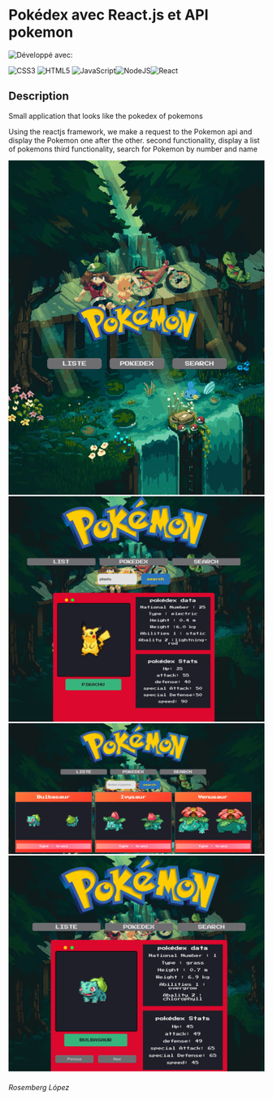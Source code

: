 
# Pokédex avec React.js et API pokemon

![Développé avec:](https://img.shields.io/badge/D%C3%A9velopp%C3%A9%20avec:-green?style=flat-square)

![CSS3](https://img.shields.io/badge/css3-%231572B6.svg?style=for-the-badge&logo=css3&logoColor=white) ![HTML5](https://img.shields.io/badge/html5-%23E34F26.svg?style=for-the-badge&logo=html5&logoColor=white) ![JavaScript](https://img.shields.io/badge/javascript-%23323330.svg?style=for-the-badge&logo=javascript&logoColor=%23F7DF1E)![NodeJS](https://img.shields.io/badge/node.js-6DA55F?style=for-the-badge&logo=node.js&logoColor=white)![React](https://img.shields.io/badge/react-%2320232a.svg?style=for-the-badge&logo=react&logoColor=%2361DAFB)



## Description 

Small application that looks like the pokedex of pokemons

Using the reactjs framework, we make a request to the Pokemon api and display the Pokemon one after the other.
second functionality, display a list of pokemons
third functionality, search for Pokemon by number and name

![home](/public/home.png)
![search](/public/search.png)
![List](/public/list.png)
![pokedex](/public/pokedex.png)


###### Rosemberg López 